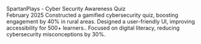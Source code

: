 SpartanPlays - Cyber Security Awareness Quiz                   
February 2025
Constructed a gamified cybersecurity quiz, boosting engagement by 40% in rural areas.
Designed a user-friendly UI, improving accessibility for 500+ learners..
Focused on digital literacy, reducing cybersecurity misconceptions by 30%.
